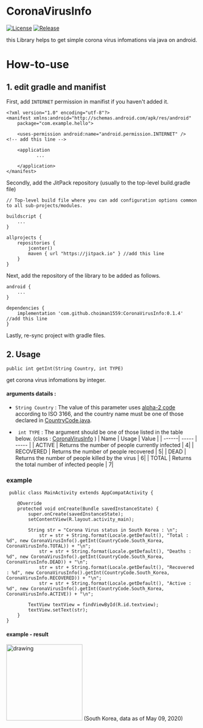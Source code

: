 # CoronaVirusInfo

[![License](https://img.shields.io/badge/License-Apache%202.0-yellowgreen.svg)](https://opensource.org/licenses/Apache-2.0)
[![Release](https://img.shields.io/github/release/choiman1559/CoronaVirusInfo.svg?label=jitpack) ](https://jitpack.io/#choiman1559/CoronaVirusInfo)

this Library helps to get simple corona virus infomations via java on android.

# How-to-use

## 1. edit gradle and manifist

First, add ```INTERNET``` permission in manifist if you haven't added it.

```
<?xml version="1.0" encoding="utf-8"?>
<manifest xmlns:android="http://schemas.android.com/apk/res/android"
    package="com.example.hello">

    <uses-permission android:name="android.permission.INTERNET" />  <!-- add this line -->

    <application
           ...
           
    </application>
</manifest>
```

Secondly, add the JitPack repository (usually to the top-level build.gradle file)
```
// Top-level build file where you can add configuration options common to all sub-projects/modules.

buildscript {
    ...
}

allprojects {
    repositories {
        jcenter()
        maven { url "https://jitpack.io" } //add this line
    }
}

```

Next, add the repository of the library to be added as follows.
```
android {
    ...
}

dependencies {
    implementation 'com.github.choiman1559:CoronaVirusInfo:0.1.4' //add this line
}
```

Lastly, re-sync project with gradle files.
## 2. Usage
```
public int getInt(String Country, int TYPE)
```
get corona virus infomations by integer.

#### arguments datails :

- ```String Country``` : The value of this parameter uses [alpha-2 code](https://www.iban.com/country-codes) according to ISO 3166, and the country name must be one of those declared in [CountryCode.java](https://github.com/choiman1559/CoronaVirusInfo/blob/master/app/src/main/java/corona/virus/info/CountryCode.java).

- ``` int TYPE``` : The argument should be one of those listed in the table below.
(class : [CoronaVirusInfo](https://github.com/choiman1559/CoronaVirusInfo/blob/master/app/src/main/java/corona/virus/info/CoronaVirusInfo.java) )
    | Name  | Usage | Value |
    | ------| ----- | ----- |
    | ACTIVE | Returns the number of people currently infected | 4|
    | RECOVERED | Returns the number of people recovered | 5|
    | DEAD | Returns the number of people killed by the virus | 6|
    | TOTAL | Returns the total number of infected people | 7|

### example
``` 
 public class MainActivity extends AppCompatActivity {

    @Override
    protected void onCreate(Bundle savedInstanceState) {
        super.onCreate(savedInstanceState);
        setContentView(R.layout.activity_main);

        String str = "Corona Virus status in South Korea : \n";
            str = str + String.format(Locale.getDefault(), "Total : %d", new CoronaVirusInfo().getInt(CountryCode.South_Korea, CoronaVirusInfo.TOTAL)) + "\n";
            str = str + String.format(Locale.getDefault(), "Deaths : %d", new CoronaVirusInfo().getInt(CountryCode.South_Korea, CoronaVirusInfo.DEAD)) + "\n";
            str = str + String.format(Locale.getDefault(), "Recovered : %d", new CoronaVirusInfo().getInt(CountryCode.South_Korea, CoronaVirusInfo.RECOVERED)) + "\n";
            str = str + String.format(Locale.getDefault(), "Active : %d", new CoronaVirusInfo().getInt(CountryCode.South_Korea, CoronaVirusInfo.ACTIVE)) + "\n";

        TextView textView = findViewById(R.id.textview);
        textView.setText(str);
    }
}
```
#### example - result 

<img src="https://i.imgur.com/ISprg4A.jpg" alt="drawing" width="200">
(South Korea, data as of May 09, 2020)
